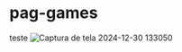 # pag-games
teste
![Captura de tela 2024-12-30 133050](https://github.com/user-attachments/assets/d9636de1-ac28-4ded-a7f1-ad60b1126469)
